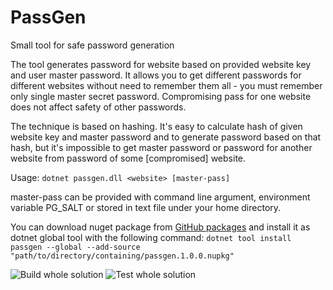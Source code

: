 # PassGen
Small tool for safe password generation

The tool generates password for website based on provided website key and user master password. It allows you to get different passwords for different websites without need to remember them all - you must remember only single master secret password. Compromising pass for one website does not affect safety of other passwords.

The technique is based on hashing. It's easy to calculate hash of given website key and master password and to generate password based on that hash, but it's impossible to get master password or password for another website from password of some [compromised] website.

Usage: `dotnet passgen.dll <website> [master-pass]`

master-pass can be provided with command line argument, environment variable PG_SALT or stored in text file under your home directory.

You can download nuget package from [GitHub packages](https://github.com/SpinDOS/PassGen/packages) and install it as dotnet global tool with the following command: `dotnet tool install passgen --global --add-source "path/to/directory/containing/passgen.1.0.0.nupkg"`

![Build whole solution](https://github.com/SpinDOS/PassGen/workflows/Build%20whole%20solution/badge.svg)
![Test whole solution](https://github.com/SpinDOS/PassGen/workflows/Test%20whole%20solution/badge.svg)
